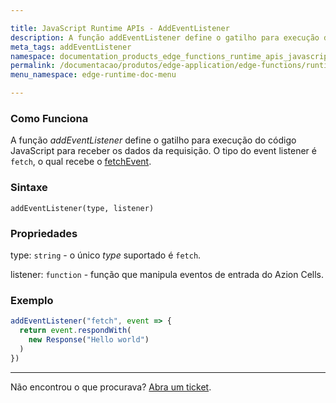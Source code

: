 ```yaml
---

title: JavaScript Runtime APIs - AddEventListener
description: A função addEventListener define o gatilho para execução do código JavaScript...
meta_tags: addEventListener
namespace: documentation_products_edge_functions_runtime_apis_javascript_event_listener
permalink: /documentacao/produtos/edge-application/edge-functions/runtime-apis/javascript/add-eventlistener/
menu_namespace: edge-runtime-doc-menu

---
```


### Como Funciona

A função *addEventListener* define o gatilho para execução do código JavaScript para receber os dados da requisição. O tipo do event listener é `fetch`, o qual recebe o [fetchEvent](/pt-br/documentacao/produtos/edge-application/edge-functions/runtime-apis/javascript/fetch-event/).

### Sintaxe

`addEventListener(type, listener)`

### Propriedades

type: `string` - o único _type_ suportado é `fetch`.

listener: `function` - função que manipula eventos de entrada do Azion Cells.

### Exemplo

```javascript
addEventListener("fetch", event => {
  return event.respondWith(
    new Response("Hello world")
  )
})
```

---

Não encontrou o que procurava? [Abra um ticket](https://tickets.azion.com/pt-BR/support/login/).
